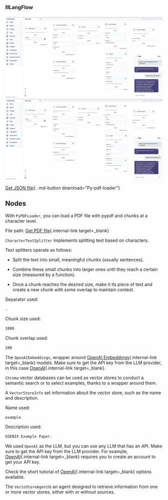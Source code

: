 ### ⛓️LangFlow

![Description](img/py-pdf-loader.png#only-dark)
![Description](img/py-pdf-loader.png#only-light)

[Get JSON file](data/Py-pdf-loader.json){: .md-button download="Py-pdf-loader"} 

## Nodes

With `PyPDFLoader`, you can load a PDF file with pypdf and chunks at a character level.

File path: [Get PDF file](data/example.pdf){.internal-link target=_blank}


`CharacterTextSplitter` implements splitting text based on characters. 

Text splitters operate as follows:

- Split the text into small, meaningful chunks (usually sentences).

- Combine these small chunks into larger ones until they reach a certain size (measured by a function).

- Once a chunk reaches the desired size, make it its piece of text and create a new chunk with some overlap to maintain context.

Separator used:
``` txt
.
```

Chunk size used:
``` txt
1000
```

Chunk overlap used:
``` txt
200
```

The `OpenAIEmbeddings`, wrapper around [OpenAI Embeddings](https://platform.openai.com/docs/guides/embeddings/what-are-embeddings){.internal-link target=_blank} models. Make sure to get the API key from the LLM provider, in this case [OpenAI](https://platform.openai.com/account/api-keys){.internal-link target=_blank}.

`Chroma` vector databases can be used as vector stores to conduct a semantic search or to select examples, thanks to a wrapper around them.

A `VectorStoreInfo` set information about the vector store, such as the name and description.

Name used:
``` txt
example
```
Description used:
``` txt
USENIX Example Paper.
```

We used `OpenAI` as the LLM, but you can use any LLM that has an API. Make sure to get the API key from the LLM provider. For example, [OpenAI](https://platform.openai.com/account/api-keys){.internal-link target=_blank} requires you to create an account to get your API key.

Check the short tutorial of [OpenAI](llms.md){.internal-link target=_blank} options available.



The `VectoStoreAgent`is an agent designed to retrieve information from one or more vector stores, either with or without sources.